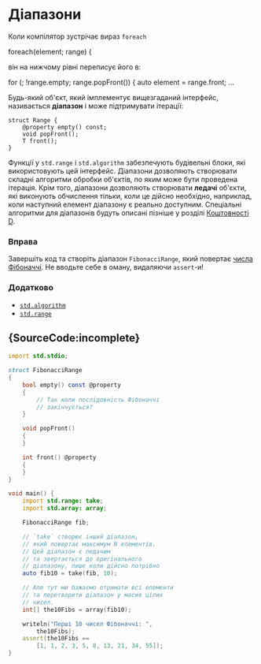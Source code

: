 # Дiапазони

Коли компiлятор зустрічає вираз `foreach`

foreach(element; range) {

вiн на нижчому рівні перепиcує його в:

for (; !range.empty; range.popFront()) {
        auto element = range.front;
        ...

Будь-який об'єкт, який імплементує вищезгаданий інтерфейс, називається
**діапазон** і може пiдтримувати ітерації:

    struct Range {
        @property empty() const;
        void popFront();
        T front();
    }

Функції у `std.range` і `std.algorithm` забезпечують будівельні блоки,
які використовують цей інтерфейс. Діапазони дозволяють створювати
складні алгоритми обробки об'єктiв, по яким може бути проведена
ітерація. Крім того, діапазони дозволяють створювати **ледачi**
об'єкти, які виконують обчислення тільки, коли це дійсно необхідно,
наприклад, коли наступний елемент діапазону є реально доступним.
Спецiальнi алгоритми для діапазонiв будуть описані пізніше у розділі
[Коштовності D](gems/range-algorithms).

### Вправа

Завершіть код та створіть дiапазон `FibonacciRange`, який повертає
[числа Фібоначчі](https://uk.wikipedia.org/wiki/%D0%9F%D0%BE%D1%81%D0%BB%D1%96%D0%B4%D0%BE%D0%B2%D0%BD%D1%96%D1%81%D1%82%D1%8C_%D0%A4%D1%96%D0%B1%D0%BE%D0%BD%D0%B0%D1%87%D1%87%D1%96).
Не вводьте себе в оману, видаляючи `assert`-и!

### Додатково

- [`std.algorithm`](http://dlang.org/phobos/std_algorithm.html)
- [`std.range`](http://dlang.org/phobos/std_range.html)

## {SourceCode:incomplete}

```d
import std.stdio;

struct FibonacciRange
{
    bool empty() const @property
    {
        // Так коли послiдовнiсть Фібоначчі
        // закiнчується?
    }

    void popFront()
    {
    }

    int front() @property
    {
    }
}

void main() {
    import std.range: take;
    import std.array: array;

    FibonacciRange fib;

    // `take` створює iнший дiапазон,
    // який повертає максимум N елементів.
    // Цей дiапазон є ледачим
    // та звертається до оригiнального
    // дiапазону, лише коли дiйсно потрiбно
    auto fib10 = take(fib, 10);

    // Але тут ми бажаємо отримати всі елементи
    // та перетворити дiапазон у масив цiлих
    // чисел.
    int[] the10Fibs = array(fib10);

    writeln("Перші 10 чисел Фібоначчі: ",
        the10Fibs);
    assert(the10Fibs ==
        [1, 1, 2, 3, 5, 8, 13, 21, 34, 55]);
}
```
